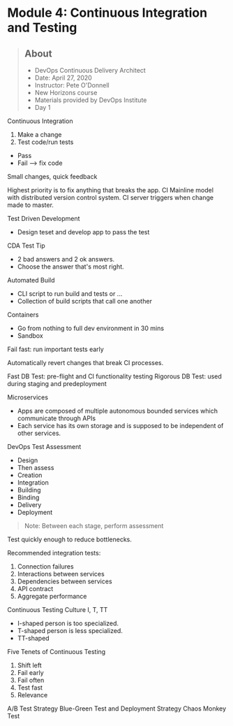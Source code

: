 # Module 4: Continuous Integration and Testing

> ## About
> * DevOps Continuous Delivery Architect
> * Date: April 27, 2020
> * Instructor: Pete O'Donnell
> * New Horizons course
> * Materials provided by DevOps Institute
> * Day 1

Continuous Integration
1. Make a change
1. Test code/run tests
  - Pass
  - Fail --> fix code

 Small changes, quick feedback

 Highest priority is to fix anything that breaks the app.
 CI Mainline model with distributed version control system.
 CI server triggers when change made to master.

 Test Driven Development
 - Design teset and develop app to pass the test

 CDA Test Tip
 - 2 bad answers and 2 ok answers.
 - Choose the answer that's most right.

Automated Build
- CLI script to run build and tests or ...
- Collection of build scripts that call one another

Containers
- Go from nothing to full dev environment in 30 mins
- Sandbox

Fail fast: run important tests early

Automatically revert changes that break CI processes.

Fast DB Test: pre-flight and CI functionality testing
Rigorous DB Test: used during staging and predeployment

Microservices
- Apps are composed of multiple autonomous bounded services which communicate through APIs
- Each service has its own storage and is supposed to be independent of other services.

DevOps Test Assessment
- Design
- Then assess
- Creation
- Integration
- Building  
- Binding
- Delivery
- Deployment

> Note: Between each stage, perform assessment

Test quickly enough to reduce bottlenecks.

Recommended integration tests:
1. Connection failures
1. Interactions between services
1. Dependencies between services
1. API contract
1. Aggregate performance

Continuous Testing Culture
I, T, TT
- I-shaped person is too specialized.
- T-shaped person is less specialized.
- TT-shaped

Five Tenets of Continuous Testing
1. Shift left
1. Fail early
1. Fail often
1. Test fast
1. Relevance

A/B Test Strategy
Blue-Green Test and Deployment Strategy
Chaos Monkey Test
